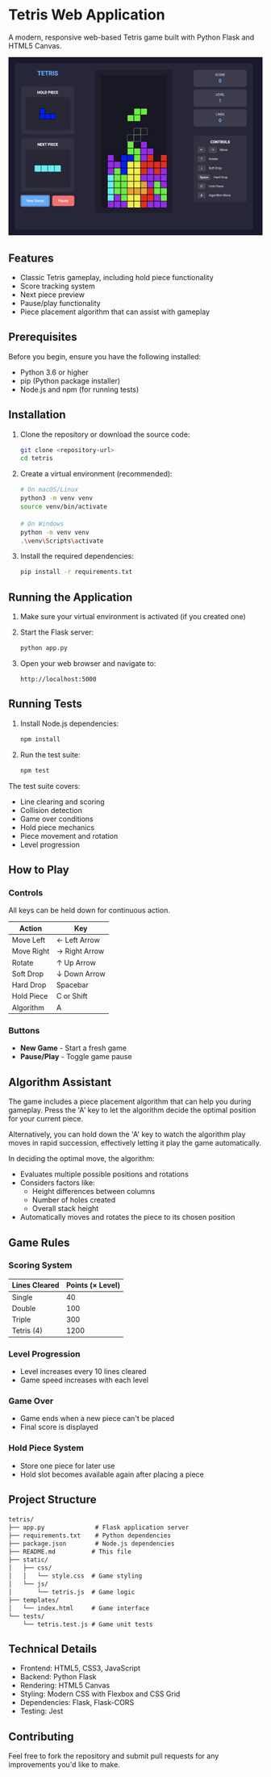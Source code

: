 # Tetris Web Application

A modern, responsive web-based Tetris game built with Python Flask and HTML5 Canvas.

![Tetris Game Screenshot](screenshots/tetris.png)

## Features

- Classic Tetris gameplay, including hold piece functionality
- Score tracking system
- Next piece preview
- Pause/play functionality
- Piece placement algorithm that can assist with gameplay

## Prerequisites

Before you begin, ensure you have the following installed:

- Python 3.6 or higher
- pip (Python package installer)
- Node.js and npm (for running tests)

## Installation

1. Clone the repository or download the source code:

   ```bash
   git clone <repository-url>
   cd tetris
   ```

2. Create a virtual environment (recommended):

   ```bash
   # On macOS/Linux
   python3 -m venv venv
   source venv/bin/activate

   # On Windows
   python -m venv venv
   .\venv\Scripts\activate
   ```

3. Install the required dependencies:
   ```bash
   pip install -r requirements.txt
   ```

## Running the Application

1. Make sure your virtual environment is activated (if you created one)

2. Start the Flask server:

   ```bash
   python app.py
   ```

3. Open your web browser and navigate to:
   ```
   http://localhost:5000
   ```

## Running Tests

1. Install Node.js dependencies:

   ```bash
   npm install
   ```

2. Run the test suite:
   ```bash
   npm test
   ```

The test suite covers:

- Line clearing and scoring
- Collision detection
- Game over conditions
- Hold piece mechanics
- Piece movement and rotation
- Level progression

## How to Play

### Controls

All keys can be held down for continuous action.

| Action     | Key           |
| ---------- | ------------- |
| Move Left  | ← Left Arrow  |
| Move Right | → Right Arrow |
| Rotate     | ↑ Up Arrow    |
| Soft Drop  | ↓ Down Arrow  |
| Hard Drop  | Spacebar      |
| Hold Piece | C or Shift    |
| Algorithm  | A             |

### Buttons

- **New Game** - Start a fresh game
- **Pause/Play** - Toggle game pause

## Algorithm Assistant

The game includes a piece placement algorithm that can help you during gameplay. Press the 'A' key to let the algorithm decide the optimal position for your current piece.

Alternatively, you can hold down the 'A' key to watch the algorithm play moves in rapid succession, effectively letting it play the game automatically.

In deciding the optimal move, the algorithm:

- Evaluates multiple possible positions and rotations
- Considers factors like:
  - Height differences between columns
  - Number of holes created
  - Overall stack height
- Automatically moves and rotates the piece to its chosen position

## Game Rules

### Scoring System

| Lines Cleared | Points (× Level) |
| ------------- | ---------------- |
| Single        | 40               |
| Double        | 100              |
| Triple        | 300              |
| Tetris (4)    | 1200             |

### Level Progression

- Level increases every 10 lines cleared
- Game speed increases with each level

### Game Over

- Game ends when a new piece can't be placed
- Final score is displayed

### Hold Piece System

- Store one piece for later use
- Hold slot becomes available again after placing a piece

## Project Structure

```
tetris/
├── app.py              # Flask application server
├── requirements.txt    # Python dependencies
├── package.json        # Node.js dependencies
├── README.md          # This file
├── static/
│   ├── css/
│   │   └── style.css  # Game styling
│   └── js/
│       └── tetris.js  # Game logic
├── templates/
│   └── index.html     # Game interface
└── tests/
    └── tetris.test.js # Game unit tests
```

## Technical Details

- Frontend: HTML5, CSS3, JavaScript
- Backend: Python Flask
- Rendering: HTML5 Canvas
- Styling: Modern CSS with Flexbox and CSS Grid
- Dependencies: Flask, Flask-CORS
- Testing: Jest

## Contributing

Feel free to fork the repository and submit pull requests for any improvements you'd like to make.
